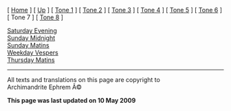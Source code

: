 \[ [Home](index.md) \] \[ [Up](oktoich.md) \] \[ [Tone 1](tone_1.md) \]
\[ [Tone 2](tone_2.md) \] \[ [Tone 3](tone_3.md) \]
\[ [Tone 4](tone_4.md) \] \[ [Tone 5](tone_5.md) \]
\[ [Tone 6](tone_6.md) \] \[ Tone 7 \] \[ [Tone 8](tone_8.md) \]

[Saturday Evening](sat7ec.md)\
[Sunday Midnight](sun7nc.md)\
[Sunday Matins](sun7mat.md)\
[Weekday Vespers](weekday_vespers6.md)\
[Thursday Matins](thursday%20matins.md)

------------------------------------------------------------------------

All texts and translations on this page are copyright to\
Archimandrite Ephrem Â©

**This page was last updated on 10 May 2009**
